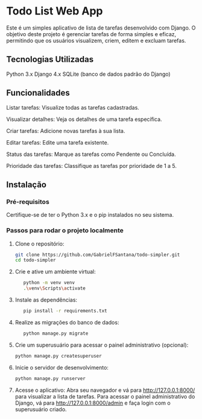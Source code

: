 # Todo List Web App
Este é um simples aplicativo de lista de tarefas desenvolvido com Django. O objetivo deste projeto é gerenciar tarefas de forma simples e eficaz, permitindo que os usuários visualizem, criem, editem e excluam tarefas.

## Tecnologias Utilizadas
Python 3.x
Django 4.x
SQLite (banco de dados padrão do Django)

## Funcionalidades
Listar tarefas: Visualize todas as tarefas cadastradas.

Visualizar detalhes: Veja os detalhes de uma tarefa específica.

Criar tarefas: Adicione novas tarefas à sua lista.

Editar tarefas: Edite uma tarefa existente.

Status das tarefas: Marque as tarefas como Pendente ou Concluída.

Prioridade das tarefas: Classifique as tarefas por prioridade de 1 a 5.

## Instalação

### Pré-requisitos
Certifique-se de ter o Python 3.x e o pip instalados no seu sistema.

### Passos para rodar o projeto localmente
1. Clone o repositório:
   ```bash
   git clone https://github.com/GabrielFSantana/todo-simpler.git
   cd todo-simpler
2. Crie e ative um ambiente virtual:
   ```bash
      python -m venv venv
      .\venv\Scripts\activate
3. Instale as dependências:
   ```bash
      pip install -r requirements.txt
4. Realize as migrações do banco de dados:
   ```bash
      python manage.py migrate
5. Crie um superusuário para acessar o painel administrativo (opcional):
   ```bash
   python manage.py createsuperuser
6. Inicie o servidor de desenvolvimento:
   ```bash
   python manage.py runserver
7. Acesse o aplicativo:
Abra seu navegador e vá para http://127.0.0.1:8000/ para visualizar a lista de tarefas.
Para acessar o painel administrativo do Django, vá para http://127.0.0.1:8000/admin e faça login com o superusuário criado.
